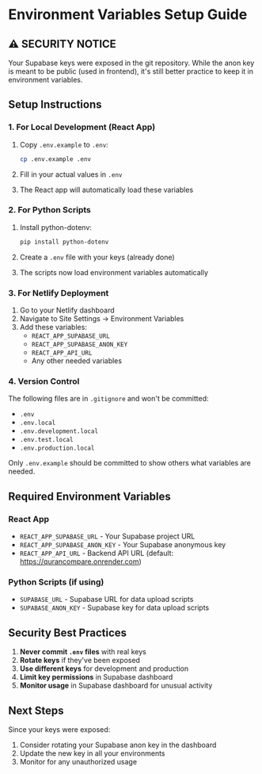 # Environment Variables Setup Guide

## ⚠️ SECURITY NOTICE
Your Supabase keys were exposed in the git repository. While the anon key is meant to be public (used in frontend), it's still better practice to keep it in environment variables.

## Setup Instructions

### 1. For Local Development (React App)

1. Copy `.env.example` to `.env`:
   ```bash
   cp .env.example .env
   ```

2. Fill in your actual values in `.env`

3. The React app will automatically load these variables

### 2. For Python Scripts

1. Install python-dotenv:
   ```bash
   pip install python-dotenv
   ```

2. Create a `.env` file with your keys (already done)

3. The scripts now load environment variables automatically

### 3. For Netlify Deployment

1. Go to your Netlify dashboard
2. Navigate to Site Settings → Environment Variables
3. Add these variables:
   - `REACT_APP_SUPABASE_URL`
   - `REACT_APP_SUPABASE_ANON_KEY`
   - `REACT_APP_API_URL`
   - Any other needed variables

### 4. Version Control

The following files are in `.gitignore` and won't be committed:
- `.env`
- `.env.local`
- `.env.development.local`
- `.env.test.local`
- `.env.production.local`

Only `.env.example` should be committed to show others what variables are needed.

## Required Environment Variables

### React App
- `REACT_APP_SUPABASE_URL` - Your Supabase project URL
- `REACT_APP_SUPABASE_ANON_KEY` - Your Supabase anonymous key
- `REACT_APP_API_URL` - Backend API URL (default: https://qurancompare.onrender.com)

### Python Scripts (if using)
- `SUPABASE_URL` - Supabase URL for data upload scripts
- `SUPABASE_ANON_KEY` - Supabase key for data upload scripts

## Security Best Practices

1. **Never commit `.env` files** with real keys
2. **Rotate keys** if they've been exposed
3. **Use different keys** for development and production
4. **Limit key permissions** in Supabase dashboard
5. **Monitor usage** in Supabase dashboard for unusual activity

## Next Steps

Since your keys were exposed:
1. Consider rotating your Supabase anon key in the dashboard
2. Update the new key in all your environments
3. Monitor for any unauthorized usage
